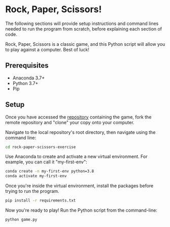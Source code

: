 # Rock, Paper, Scissors! 
The following sections will provide setup instructions and command lines needed to run the program from scratch, before explaining each section of code.

Rock, Paper, Scissors is a classic game, and this Python script will allow you to play against a computer. Best of luck! 

## Prerequisites

+ Anaconda 3.7+
+ Python 3.7+
+ Pip

## Setup
Once you have accessed the [repository](https://github.com/sarahmardjuki/rock-paper-scissors-exercise) containing the game, fork the remote repository and "clone" your copy onto your computer. 

Navigate to the local repository's root directory, then navigate using the command line:

```sh
cd rock-paper-scissors-exercise
```

Use Anaconda to create and activate a new virtual environment. For example, you can call it "my-first-env":

```sh
conda create -n my-first-env python=3.8
conda activate my-first-env
```

Once you're inside the virtual environment, install the packages before trying to run the program. 

```sh
pip install -r requirements.txt
```

Now you're ready to play! Run the Python script from the command-line:
```sh
python game.py
```